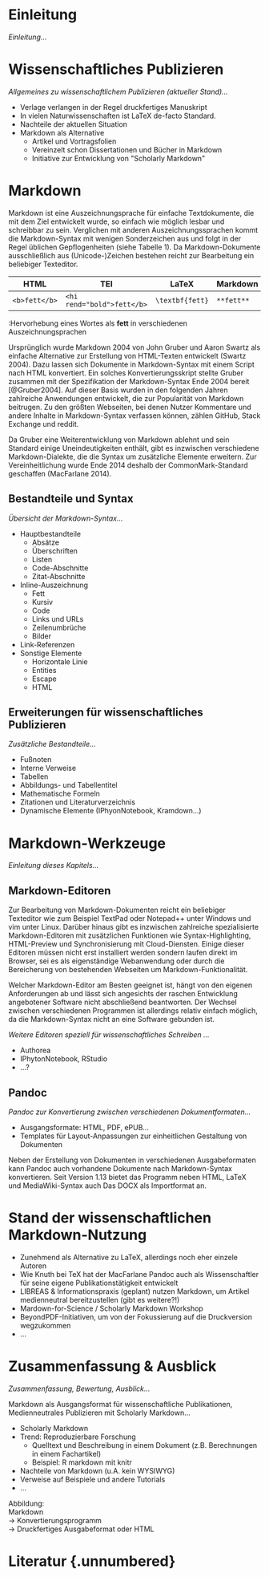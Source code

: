 # Einleitung

*Einleitung...*

# Wissenschaftliches Publizieren

*Allgemeines zu wissenschaftlichem Publizieren (aktueller Stand)...*

* Verlage verlangen in der Regel druckfertiges Manuskript
* In vielen Naturwissenschaften ist LaTeX de-facto Standard.
* Nachteile der aktuellen Situation
* Markdown als Alternative
    * Artikel und Vortragsfolien
    * Vereinzelt schon Dissertationen und Bücher in Markdown
    * Initiative zur Entwicklung von "Scholarly Markdown"

# Markdown

Markdown ist eine Auszeichnungsprache für einfache Textdokumente, die mit dem
Ziel entwickelt wurde, so einfach wie möglich lesbar und schreibbar zu sein.
Verglichen mit anderen Auszeichnungssprachen kommt die Markdown-Syntax mit
wenigen Sonderzeichen aus und folgt in der Regel üblichen Gepflogenheiten
(siehe Tabelle 1). Da Markdown-Dokumente ausschließlich aus (Unicode-)Zeichen
bestehen reicht zur Bearbeitung ein beliebiger Texteditor.

| HTML        | TEI                      | LaTeX         | Markdown |
|-------------|--------------------------|---------------|----------|
|`<b>fett</b>`|`<hi rend="bold">fett</b>`|`\textbf{fett}`|`**fett**`|

:Hervorhebung eines Wortes als **fett** in verschiedenen Auszeichnungsprachen

Ursprünglich wurde Markdown 2004 von John Gruber und Aaron Swartz als einfache
Alternative zur Erstellung von HTML-Texten entwickelt (Swartz 2004). Dazu
lassen sich Dokumente in Markdown-Syntax mit einem Script nach HTML
konvertiert. Ein solches Konvertierungsskript stellte Gruber zusammen mit der
Spezifikation der Markdown-Syntax Ende 2004 bereit [@Gruber2004]. Auf dieser
Basis wurden in den folgenden Jahren zahlreiche Anwendungen entwickelt, die zur
Popularität von Markdown beitrugen. Zu den größten Webseiten, bei denen Nutzer
Kommentare und andere Inhalte in Markdown-Syntax verfassen können, zählen
GitHub, Stack Exchange und reddit.

Da Gruber eine Weiterentwicklung von Markdown ablehnt und sein Standard einige
Uneindeutigkeiten enthält, gibt es inzwischen verschiedene Markdown-Dialekte,
die die Syntax um zusätzliche Elemente erweitern. Zur Vereinheitlichung wurde
Ende 2014 deshalb der CommonMark-Standard geschaffen (MacFarlane 2014). 

## Bestandteile und Syntax

*Übersicht der Markdown-Syntax...*

* Hauptbestandteile
    * Absätze
    * Überschriften
    * Listen
    * Code-Abschnitte
    * Zitat-Abschnitte
* Inline-Auszeichnung
    * Fett
    * Kursiv
    * Code
    * Links und URLs
    * Zeilenumbrüche
    * Bilder
* Link-Referenzen
* Sonstige Elemente
    * Horizontale Linie
    * Entities
    * Escape
    * HTML

## Erweiterungen für wissenschaftliches Publizieren

*Zusätzliche Bestandteile...*

* Fußnoten
* Interne Verweise
* Tabellen
* Abbildungs- und Tabellentitel
* Mathematische Formeln
* Zitationen und Literaturverzeichnis
* Dynamische Elemente (IPhyonNotebook, Kramdown...)

# Markdown-Werkzeuge

*Einleitung dieses Kapitels...*

## Markdown-Editoren

Zur Bearbeitung von Markdown-Dokumenten reicht ein beliebiger Texteditor wie
zum Beispiel TextPad oder Notepad++ unter Windows und vim unter Linux.  Darüber
hinaus gibt es inzwischen zahlreiche spezialisierte Markdown-Editoren mit
zusätzlichen Funktionen wie Syntax-Highlighting, HTML-Preview und
Synchronisierung mit Cloud-Diensten. Einige dieser Editoren müssen nicht erst
installiert werden sondern laufen direkt im Browser, sei es als eigenständige
Webanwendung oder durch die Bereicherung von bestehenden Webseiten um
Markdown-Funktionalität.

Welcher Markdown-Editor am Besten geeignet ist, hängt von den eigenen
Anforderungen ab und lässt sich angesichts der raschen Entwicklung angebotener
Software nicht abschließend beantworten. Der Wechsel zwischen verschiedenen
Programmen ist allerdings relativ einfach möglich, da die Markdown-Syntax nicht
an eine Software gebunden ist.

*Weitere Editoren speziell für wissenschaftliches Schreiben ...*

* Authorea
* IPhytonNotebook, RStudio
* ...?

## Pandoc

*Pandoc zur Konvertierung zwischen verschiedenen Dokumentformaten...*

* Ausgangsformate: HTML, PDF, ePUB...
* Templates für Layout-Anpassungen zur einheitlichen Gestaltung von Dokumenten

Neben der Erstellung von Dokumenten in verschiedenen Ausgabeformaten  kann
Pandoc auch vorhandene Dokumente nach Markdown-Syntax konvertieren. Seit
Version 1.13 bietet das Programm neben HTML, LaTeX und MediaWiki-Syntax auch
Das DOCX als Importformat an.

# Stand der wissenschaftlichen Markdown-Nutzung

* Zunehmend als Alternative zu LaTeX, allerdings noch eher einzele Autoren
* Wie Knuth bei TeX hat der MacFarlane Pandoc auch als Wissenschaftler für 
  seine eigene Publikationstätigkeit entwickelt
* LIBREAS & Informationspraxis (geplant) nutzen Markdown, um Artikel
  medienneutral bereitzustellen (gibt es weitere?!)
* Mardown-for-Science / Scholarly Markdown Workshop
* BeyondPDF-Initiativen, um von der Fokussierung auf die Druckversion
  wegzukommen
* ...

# Zusammenfassung & Ausblick

*Zusammenfassung, Bewertung, Ausblick...*

Markdown als Ausgangsformat für wissenschaftliche Publikationen, 
Medienneutrales Publizieren mit Scholarly Markdown...

* Scholarly Markdown
* Trend: Reproduzierbare Forschung
    * Quelltext und Beschreibung in einem Dokument 
      (z.B. Berechnungen in einem Fachartikel)
    * Beispiel: R markdown mit knitr
* Nachteile von Markdown (u.A. kein WYSIWYG)
* Verweise auf Beispiele und andere Tutorials
* ...

Abbildung:\
Markdown\
&#8594; Konvertierungsprogramm\
&#8594; Druckfertiges Ausgabeformat oder HTML

# Literatur {.unnumbered}
